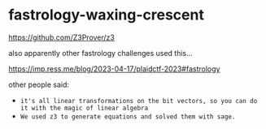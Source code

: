 # fastrology-waxing-crescent

https://github.com/Z3Prover/z3

also apparently other fastrology challenges used this...

https://imp.ress.me/blog/2023-04-17/plaidctf-2023#fastrology

other people said:

- `it's all linear transformations on the bit vectors, so you can do it with the magic of linear algebra`
- `We used z3 to generate equations and solved them with sage.`